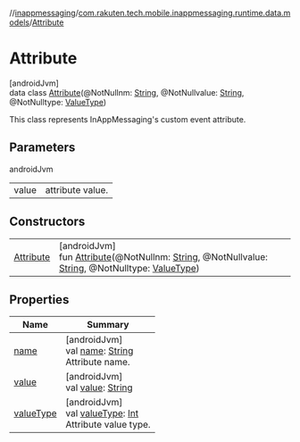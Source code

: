 //[inappmessaging](../../../index.md)/[com.rakuten.tech.mobile.inappmessaging.runtime.data.models](../index.md)/[Attribute](index.md)

# Attribute

[androidJvm]\
data class [Attribute](index.md)(@NotNullnm: [String](https://kotlinlang.org/api/latest/jvm/stdlib/kotlin/-string/index.html), @NotNullvalue: [String](https://kotlinlang.org/api/latest/jvm/stdlib/kotlin/-string/index.html), @NotNulltype: [ValueType](../../com.rakuten.tech.mobile.inappmessaging.runtime.data.enums/-value-type/index.md))

This class represents InAppMessaging's custom event attribute.

## Parameters

androidJvm

| | |
|---|---|
| value | attribute value. |

## Constructors

| | |
|---|---|
| [Attribute](-attribute.md) | [androidJvm]<br>fun [Attribute](-attribute.md)(@NotNullnm: [String](https://kotlinlang.org/api/latest/jvm/stdlib/kotlin/-string/index.html), @NotNullvalue: [String](https://kotlinlang.org/api/latest/jvm/stdlib/kotlin/-string/index.html), @NotNulltype: [ValueType](../../com.rakuten.tech.mobile.inappmessaging.runtime.data.enums/-value-type/index.md)) |

## Properties

| Name | Summary |
|---|---|
| [name](name.md) | [androidJvm]<br>val [name](name.md): [String](https://kotlinlang.org/api/latest/jvm/stdlib/kotlin/-string/index.html)<br>Attribute name. |
| [value](value.md) | [androidJvm]<br>val [value](value.md): [String](https://kotlinlang.org/api/latest/jvm/stdlib/kotlin/-string/index.html) |
| [valueType](value-type.md) | [androidJvm]<br>val [valueType](value-type.md): [Int](https://kotlinlang.org/api/latest/jvm/stdlib/kotlin/-int/index.html)<br>Attribute value type. |
